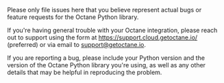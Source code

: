 Please only file issues here that you believe represent actual bugs or feature requests for the Octane Python library.

If you're having general trouble with your Octane integration, please reach out to support using the form at https://support.cloud.getoctane.io/ (preferred) or via email to support@getoctane.io.

If you are reporting a bug, please include your Python version and the version of the Octane Python library you're using, as well as any other details that may be helpful in reproducing the problem.

